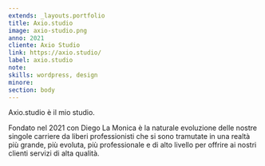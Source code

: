 ```yaml
---
extends: _layouts.portfolio
title: Axio.studio
image: axio-studio.png
anno: 2021
cliente: Axio Studio
link: https://axio.studio/
label: axio.studio
note: 
skills: wordpress, design
minore: 
section: body
---
```


Axio.studio è il mio studio.

Fondato nel 2021 con Diego La Monica è la naturale evoluzione delle nostre singole carriere da liberi professionisti che si sono tramutate in una realtà più grande, più evoluta, più professionale e di alto livello per offrire ai nostri clienti servizi di alta qualità.